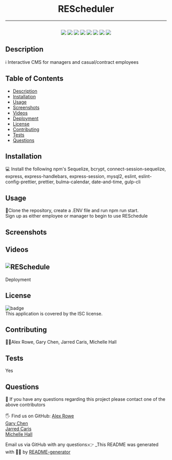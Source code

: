 
<h1 align="center">REScheduler</h1>
<hr>
<img scr = "https://img.shields.io/badge/license-MIT-brightgreen"/>
<p align="center">
    <img src="https://img.shields.io/badge/Javascript-yellow" />
    <img src="https://img.shields.io/badge/jQuery-blue"  />
    <img src="https://img.shields.io/badge/-node.js-green" />
    <img src="https://img.shields.io/badge/-inquirer-red" >
     <img src="https://img.shields.io/badge/-mySQL-blue" >
      <img src="https://img.shields.io/badge/-bulma-calendar-purple" >
    <img src="https://img.shields.io/badge/-screencastify-lightgrey" />
    <img src="https://img.shields.io/badge/-json-orange" />
</p>
  

## Description
ℹ️ Interactive CMS for managers and casual/contract employees
## Table of Contents
- [Description](#description)
- [Installation](#installation)
- [Usage](#usage)
- [Screenshots](#screenshots)
- [Videos](#videos)
- [Deployment](#deployment)
- [License](#license)
- [Contributing](#contributing)
- [Tests](#tests)
- [Questions](#questions)
## Installation
💻 Install the following npm's Sequelize, bcrypt, connect-session-sequelize, express, express-handlebars, express-session, mysql2, eslint, eslint-config-prettier, prettier,
bulma-calendar, date-and-time, gulp-cli
## Usage
📖Clone the repository, create a .ENV file and run npm run start. <br>
Sign up as either employee or manager to begin to use RESchedule
## Screenshots
## Videos
## ![RESchedule](https://user-images.githubusercontent.com/73085179/112747303-07c7d780-8ffc-11eb-9388-72c691bffe04.jpg)
Deployment

## License
![badge](https://img.shields.io/badge/license-ISC-brightgreen)
<br />
This application is covered by the ISC license. 
## Contributing
🙋‍♀️Alex Rowe, Gary Chen, Jarred Caris, Michelle Hall
## Tests
 Yes
## Questions
🤔 If you have any questions regarding this project please contact one of the above contributors<br />
<br />
🖐️ Find us on GitHub:
<a href = "https://github.com/TopGek99">Alex Rowe</a><br/>
<a href = "https://github.com/GaryChen513">Gary Chen</a><br/>
<a href = "https://github.com/Jarred-Caris">Jarred Caris</a><br />
<a href = "https://github.com/Chelle77322">Michelle Hall</a><br />

 Email us via GitHub with any questions:👉 
_This README was generated with 🤸‍♀️ by [README-generator](https://github.com/Chelle77322/README-Generator)
    

